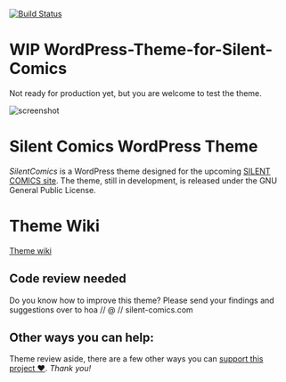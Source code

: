 [![Build Status](https://travis-ci.org/SilentComics/Silent-Comics-Wordpress-Theme.svg?branch=master)](https://travis-ci.org/SilentComics/Silent-Comics-Wordpress-Theme)

WIP WordPress-Theme-for-Silent-Comics
=================================

Not ready for production yet, but you are welcome to test the theme.

![screenshot](http://silentcomics.com/images/screenshot.png)

# Silent Comics WordPress Theme

*SilentComics* is a WordPress theme designed for the upcoming [SILENT COMICS site](http://silent-comics.com). The theme, still in development, is released under the GNU General Public License.

# Theme Wiki
[Theme wiki](https://github.com/SilentComics/Silent-Comics-Wordpress-Theme/wiki/SilentComic-WordPress-Theme-wiki)

## Code review needed
Do you know how to improve this theme? Please send your findings and suggestions over to hoa // @ // silent-comics.com

## Other ways you can help:
Theme review aside, there are a few other ways you can [support this project ♥](http://silentcomics.com/subscribe/). *Thank you!*
